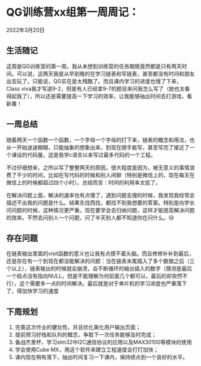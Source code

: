 # QG训练营xx组第一周周记：

2022年3月20日

## 生活随记

  这周是QG训练营的第一周。我从未想到训练营的任务期限竟然都是只有两天时间。可以说，这两天我是从早到晚的在学习链表和写链表，甚至都没有时间和朋友出去玩了。只能说，QG实在是太残酷了。而且课内学习的进度也慢了下来，Class viva我才写道9-2，但是有人已经拿9-7的题目来问我怎么写了（她也太看得起我了），所以还是需要提高一下学习的效率，让我能够抽出时间去打游戏，看新番！

## 一周总结

  随着两天一个函数一个函数，一个字母一个字母的打下来，链表的概念和用法，也从一开始迷迷糊糊，只能抽象的想象出来，到现在随手能写，甚至写完了接近了一个课设的代码量。这是我学c语言以来写过最多代码的一个工程。 

  不过仔细想来，之所以写了整整两天的原因，很大程度是因为，被无意义的事情浪费了不少的时间，比如在写代码的时候和别人闲聊（特别是微信上的，现在每天在微信上的时候都超过四个小时）。总结而言：时间的利用率太低了。

  在解决问题上面，解决的速率也有点慢了，遇到问题去搜的时候，我发现我经常会描述不出我的问题是什么。结果东找西找，都找不到我想要的答案。特别是向学长问问题的时候，这种情况更严重。现在要学会去归纳问题，这样才能提高解决问题的效率。不然去问别人一个问题，问了半天别人都不知道你在问什么。😢

## 存在问题

  在链表输出里面的visit函数的意义也让我有点摸不着头脑。而且修修补补到最后，还是存在有一个到现在都没能解决的问题：当在链表末尾插入了多个数据之后（三个以上），链表输出的时候就会崩溃，会不断循环的输出插入的数字（猜测是最后一个结点没有指向NULL，但是不能理解为何前面几个都可以，最后的却突然不行），这个需要多一点的时间解决。最后就是对于单片机的学习进度也严重落下了，得加快学习的速度

## 下周规划

1. 完善这次作业的健壮性，并且优化美化用户输出页面；
2. 提前预习好栈和队列的概念，争取下一次任务能够及时完成；
3. 备战杰里杯，学习stm32中I2C通信协议的应用以及MAX30100等模块的使用
4. 学会使用Cube MX，用这个软件来建立工程速度会打打加快；
5. 课内现在稍有落下，抽出时间复习一下课内，保持绩点到一个良好的水平。

